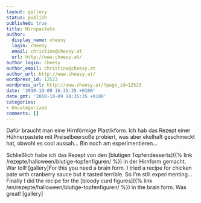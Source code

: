 ```yaml
---
layout: gallery
status: publish
published: true
title: Hirnpastete
author:
  display_name: cheesy
  login: cheesy
  email: christine@cheesy.at
  url: http://www.cheesy.at/
author_login: cheesy
author_email: christine@cheesy.at
author_url: http://www.cheesy.at/
wordpress_id: 12523
wordpress_url: http://www.cheesy.at/?page_id=12523
date: '2010-10-09 16:35:35 +0100'
date_gmt: '2010-10-09 14:35:35 +0100'
categories:
- Uncategorized
comments: []
---
```

<!--:de-->Dafür braucht man eine Hirnförmige Plastikform. Ich hab das Rezept einer Hühnerpastete mit Preiselbeersoße probiert, was aber ekelhaft geschmeckt hat, obwohl es cool aussah... Bin noch am experimentieren...
Schließlich habe ich das Rezept von den [blutigen Topfendesserts]({% link /rezepte/halloween/blutige-topfenfiguren/ %}) in der Hirnform gemacht. War toll!
[gallery]<!--:--><!--:en-->For this you need a brain form. I tried a recipe for chicken pate with cranberry sauce but it tasted terrible. So I'm still experimenting...
Finally I did the recipe for the [bloody curd figures]({% link /en/rezepte/halloween/blutige-topfenfiguren/ %}) in the brain form. Was great!
[gallery]<!--:-->
